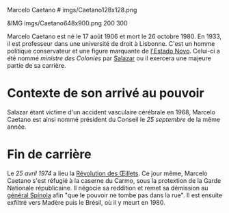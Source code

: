 Marcelo Caetano # imgs/Caetano128x128.png

&IMG imgs/Caetano648x900.png 200 300

Marcelo Caetano est né le 17 août 1906 et mort le 26 octobre 1980. En 1933, il est professeur dans une université de droit à Lisbonne.
C'est un homme politique conservateur et une figure marquante de [l'Estado Novo](articles/Gouvernement_Sal.md). Celui-ci a été nommé *ministre des Colonies* par [Salazar](articles/Salazar.md) ou il exercera une majeure partie de sa carrière.


# Contexte de son arrivé au pouvoir 
Salazar étant victime d'un accident vasculaire cérébrale en 1968, Marcelo Caetano est ainsi nommé président du Conseil le *25 septembre* de la même année.

# Fin de carrière
Le *25 avril 1974* a lieu la [Révolution des Œillets](articles/Revo_Oeillet.md). Ce jour même, Marcelo Caetano s'est réfugié à la caserne du Carmo, sous la protextion de la Garde Nationale républicaine. Il négocie sa reddition et remet sa démission au [général Spínola](articles/Antonio_Spinola.md) afin "que le pouvoir ne tombe pas dans la rue".
Il est ensuite exfiltré vers Madère puis le Brésil, où il y meurt en 1980.